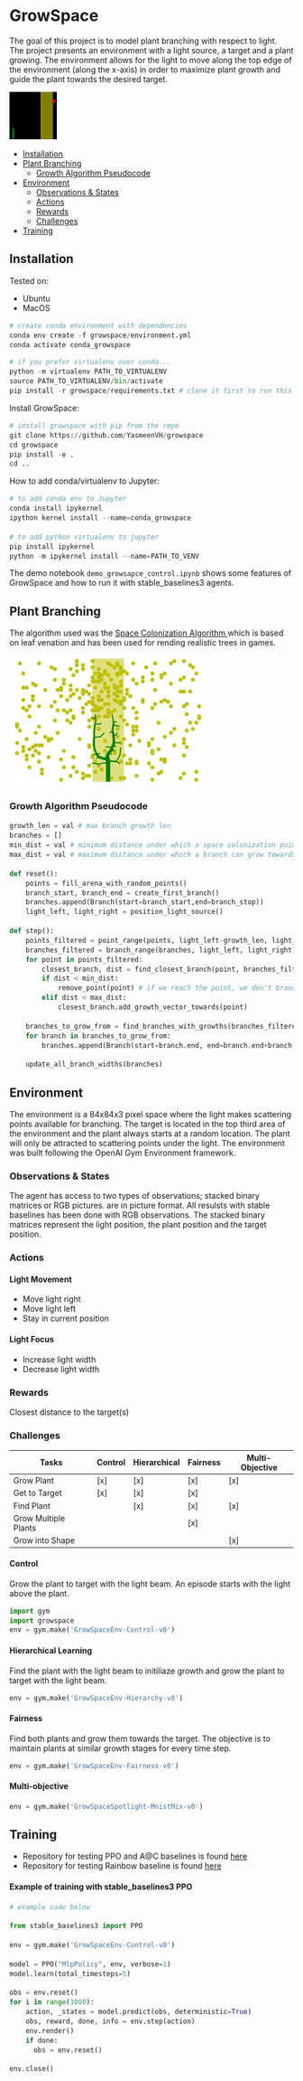 GrowSpace
=================

The goal of this project is to model plant branching with respect to light. The project presents an environment with a light source, a target and a plant growing. The environment allows for the light to move along the top edge of the environment (along the x-axis) in order to maximize plant growth and guide the plant towards the desired target.

![alt text](https://github.com/YasmeenVH/growspace/blob/master/scripts/GrowSpaceEnv-HierarchyHard-v0-210218-163806.gif)

<!--ts-->
 * [Installation](#installation)
  * [Plant Branching](#plant-branching)
    * [Growth Algorithm Pseudocode](#growth-algorithm-pseudocode)
  * [Environment](#environment)
    * [Observations & States](#observations----states)
    * [Actions](#actions)
    * [Rewards](#rewards)
    * [Challenges](#challenges)
  * [Training](#training)
<!--te-->

## Installation
Tested on:
- Ubuntu
- MacOS

``` python
# create conda environment with dependencies
conda env create -f growspace/environment.yml 
conda activate conda_growspace
```

``` python
# if you prefer virtualenv over conda...
python -m virtualenv PATH_TO_VIRTUALENV
source PATH_TO_VIRTUALENV/bin/activate
pip install -r growspace/requirements.txt # clone it first to run this git clone https://github.com/YasmeenVH/growspace
```

Install GrowSpace:
``` python
# install growspace with pip from the repo
git clone https://github.com/YasmeenVH/growspace
cd growspace
pip install -e .
cd ..
```

How to add conda/virtualenv to Jupyter:
``` python
# to add conda env to Jupyter
conda install ipykernel
ipython kernel install --name=conda_growspace

# to add python virtualenv to jupyter
pip install ipykernel
python -m ipykernel install --name=PATH_TO_VENV
```

The demo notebook `demo_growsapce_control.ipynb` shows some features of GrowSpace and how to run it with stable_baselines3 agents.

## Plant Branching
The algorithm used was the [Space Colonization Algorithm ](http://algorithmicbotany.org/papers/colonization.egwnp2007.large.pdf) which is based on leaf venation and has been used for rending realistic trees in games. 

![alt text](https://github.com/YasmeenVH/growspace/blob/master/scripts/beam.png)

### Growth Algorithm Pseudocode

```python
growth_len = val # max branch growth len
branches = []
min_dist = val # minimum distance under which a space colonization point is reached
max_dist = val # maximum distance under which a branch can grow towards a space colonization point  

def reset():
    points = fill_arena_with_random_points()     
    branch_start, branch_end = create_first_branch()
    branches.append(Branch(start=branch_start,end=branch_stop))
    light_left, light_right = position_light_source()

def step():
    points_filtered = point_range(points, light_left-growth_len, light_right+growth_len)
    branches_filtered = branch_range(branches, light_left, light_right)
    for point in points_filtered:
        closest_branch, dist = find_closest_branch(point, branches_filtered)
        if dist < min_dist:
            remove_point(point) # if we reach the point, we don't branch
        elif dist < max_dist:
            closest_branch.add_growth_vector_towards(point)
        
    branches_to_grow_from = find_branches_with_growths(branches_filtered)
    for branch in branches_to_grow_from:
        branches.append(Branch(start=branch.end, end=branch.end+branch.growth_vector * growth_len))

    update_all_branch_widths(branches)

```

## Environment
The environment is a 84x84x3 pixel space where the light makes scattering points available for branching. The target is located in the top third area of the environment and the plant always starts at a random location. The plant will only be attracted to scattering points under the light. The environment was built following the OpenAI Gym Environment framework.

### Observations & States
The agent has access to two types of observations; stacked binary matrices or RGB pictures. are in picture format. All resulsts with stable baselines has been done with RGB observations. The stacked binary matrices represent the light position, the plant position and the target position. 

### Actions
#### Light Movement
- Move light right
- Move light left
- Stay in current position 

#### Light Focus
- Increase light width
- Decrease light width

### Rewards 
Closest distance to the target(s)

### Challenges
 Tasks               | Control       | Hierarchical  | Fairness | Multi-Objective
---|---|---|---|--- 
 Grow Plant          |  [x]          | [x]           | [x]      | [x]            
 Get to Target       |  [x]          | [x]           | [x]      |                
 Find Plant          |               | [x]           | [x]      | [x]            
 Grow Multiple Plants|               |               | [x]      |                
 Grow into Shape     |               |               |          | [x]            


#### Control
Grow the plant to target with the light beam. An episode starts with the light above the plant.
```python
import gym
import growspace  
env = gym.make('GrowSpaceEnv-Control-v0')
```

#### Hierarchical Learning 
Find the plant with the light beam to initiliaze growth and grow the plant to target with the light beam.
```python
env = gym.make('GrowSpaceEnv-Hierarchy-v0')
```

#### Fairness
Find both plants and grow them towards the target. The objective is to maintain plants at similar growth stages for every time step.
```python
env = gym.make('GrowSpaceEnv-Fairness-v0')
```
#### Multi-objective 
```python
env = gym.make('GrowSpaceSpotlight-MnistMix-v0')
```

## Training
- Repository for testing PPO and A@C baselines is found [here](https://github.com/YasmeenVH/growspaceenv_baselines/tree/master/a2c_ppo_acktr)
- Repository for testing Rainbow baseline is found [here](https://github.com/manuel-delverme/rainbow_growspace)

#### Example of training with stable_baselines3 PPO

``` python
# example code below

from stable_baselines3 import PPO

env = gym.make('GrowSpaceEnv-Control-v0')

model = PPO("MlpPolicy", env, verbose=1)
model.learn(total_timesteps=5)

obs = env.reset()
for i in range(1000):
    action, _states = model.predict(obs, deterministic=True)
    obs, reward, done, info = env.step(action)
    env.render()
    if done:
      obs = env.reset()

env.close()
```
